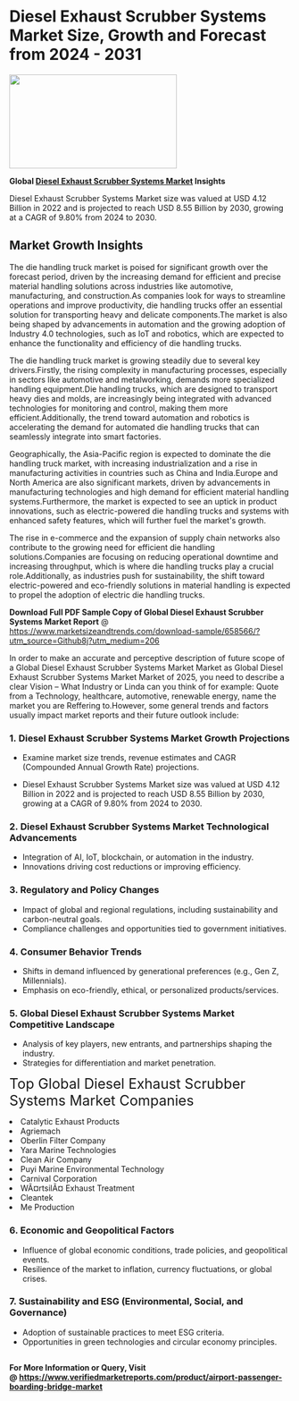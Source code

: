 <H1>Diesel Exhaust Scrubber Systems Market Size, Growth and Forecast from 2024 - 2031</H1><img class="aligncenter size-medium wp-image-584254" src="https://thirdeyenews.in/wp-content/uploads/2024/09/Global-Market-Research-300x168.jpeg" alt="" width="300" height="168" /><p><strong>Global&nbsp;<a href="https://www.marketsizeandtrends.com/download-sample/658566/?utm_source=Github8j?utm_medium=206">Diesel Exhaust Scrubber Systems Market</a> Insights</strong></p><p>Diesel Exhaust Scrubber Systems Market size was valued at USD 4.12 Billion in 2022 and is projected to reach USD 8.55 Billion by 2030, growing at a CAGR of 9.80% from 2024 to 2030.</p><p><h2>Market Growth Insights</h2> <p>The die handling truck market is poised for significant growth over the forecast period, driven by the increasing demand for efficient and precise material handling solutions across industries like automotive, manufacturing, and construction.As companies look for ways to streamline operations and improve productivity, die handling trucks offer an essential solution for transporting heavy and delicate components.The market is also being shaped by advancements in automation and the growing adoption of Industry 4.0 technologies, such as IoT and robotics, which are expected to enhance the functionality and efficiency of die handling trucks.</p> <p>The die handling truck market is growing steadily due to several key drivers.Firstly, the rising complexity in manufacturing processes, especially in sectors like automotive and metalworking, demands more specialized handling equipment.Die handling trucks, which are designed to transport heavy dies and molds, are increasingly being integrated with advanced technologies for monitoring and control, making them more efficient.Additionally, the trend toward automation and robotics is accelerating the demand for automated die handling trucks that can seamlessly integrate into smart factories.</p> <p>Geographically, the Asia-Pacific region is expected to dominate the die handling truck market, with increasing industrialization and a rise in manufacturing activities in countries such as China and India.Europe and North America are also significant markets, driven by advancements in manufacturing technologies and high demand for efficient material handling systems.Furthermore, the market is expected to see an uptick in product innovations, such as electric-powered die handling trucks and systems with enhanced safety features, which will further fuel the market's growth.</p> <p>The rise in e-commerce and the expansion of supply chain networks also contribute to the growing need for efficient die handling solutions.Companies are focusing on reducing operational downtime and increasing throughput, which is where die handling trucks play a crucial role.Additionally, as industries push for sustainability, the shift toward electric-powered and eco-friendly solutions in material handling is expected to propel the adoption of electric die handling trucks.</p> <p><span class=""><strong>Download Full PDF Sample Copy of Global Diesel Exhaust Scrubber Systems Market Report</strong> @ <a href="https://www.marketsizeandtrends.com/download-sample/658566/?utm_source=Github8j?utm_medium=206" target="_blank">https://www.marketsizeandtrends.com/download-sample/658566/?utm_source=Github8j?utm_medium=206</a></span></p><p>In order to make an accurate and perceptive description of future scope of a Global&nbsp;Diesel Exhaust Scrubber Systems Market Market as Global&nbsp;Diesel Exhaust Scrubber Systems Market Market of 2025, you need to describe a clear Vision &ndash; What Industry or Linda can you think of for example: Quote from a Technology, healthcare, automotive, renewable energy, name the market you are Reffering to.However, some general trends and factors usually impact market reports and their future outlook include:</p><h3>1.&nbsp;<strong>Diesel Exhaust Scrubber Systems Market Growth Projections</strong></h3><ul><li>Examine market size trends, revenue estimates and CAGR (Compounded Annual Growth Rate) projections.</li><li><p>Diesel Exhaust Scrubber Systems Market size was valued at USD 4.12 Billion in 2022 and is projected to reach USD 8.55 Billion by 2030, growing at a CAGR of 9.80% from 2024 to 2030.</p></li></ul><h3>2.&nbsp;<strong>Diesel Exhaust Scrubber Systems Market Technological Advancements</strong></h3><ul><li>Integration of AI, IoT, blockchain, or automation in the industry.</li><li>Innovations driving cost reductions or improving efficiency.</li></ul><h3>3.&nbsp;<strong>Regulatory and Policy Changes</strong></h3><ul><li>Impact of global and regional regulations, including sustainability and carbon-neutral goals.</li><li>Compliance challenges and opportunities tied to government initiatives.</li></ul><h3>4.&nbsp;<strong>Consumer Behavior Trends</strong></h3><ul><li>Shifts in demand influenced by generational preferences (e.g., Gen Z, Millennials).</li><li>Emphasis on eco-friendly, ethical, or personalized products/services.</li></ul><h3>5.&nbsp;<strong>Global Diesel Exhaust Scrubber Systems Market Competitive Landscape</strong></h3><ul><li>Analysis of key players, new entrants, and partnerships shaping the industry.</li><li>Strategies for differentiation and market penetration.</li></ul><p data-pm-slice="1 1 []"><span style="color: inherit; font-family: inherit; font-size: 25px;">Top Global Diesel Exhaust Scrubber Systems Market Companies</span></p><div class="" data-test-id=""><p><li>Catalytic Exhaust Products</li><li> Agriemach</li><li> Oberlin Filter Company</li><li> Yara Marine Technologies</li><li> Clean Air Company</li><li> Puyi Marine Environmental Technology</li><li> Carnival Corporation</li><li> WÃ¤rtsilÃ¤ Exhaust Treatment</li><li> Cleantek</li><li> Me Production</li></p></div><h3>6.&nbsp;<strong>Economic and Geopolitical Factors</strong></h3><ul><li>Influence of global economic conditions, trade policies, and geopolitical events.</li><li>Resilience of the market to inflation, currency fluctuations, or global crises.</li></ul><h3>7.&nbsp;<strong>Sustainability and ESG (Environmental, Social, and Governance)</strong></h3><ul><li>Adoption of sustainable practices to meet ESG criteria.</li><li>Opportunities in green technologies and circular economy principles.</li></ul><h2><strong style="font-size: 14px;">For More Information or Query, Visit @&nbsp;</strong><a style="background-color: #ffffff; font-size: 14px;" href="https://www.marketsizeandtrends.com/report/diesel-exhaust-scrubber-systems-market/" target="_blank">https://www.verifiedmarketreports.com/product/airport-passenger-boarding-bridge-market</a></h2>
